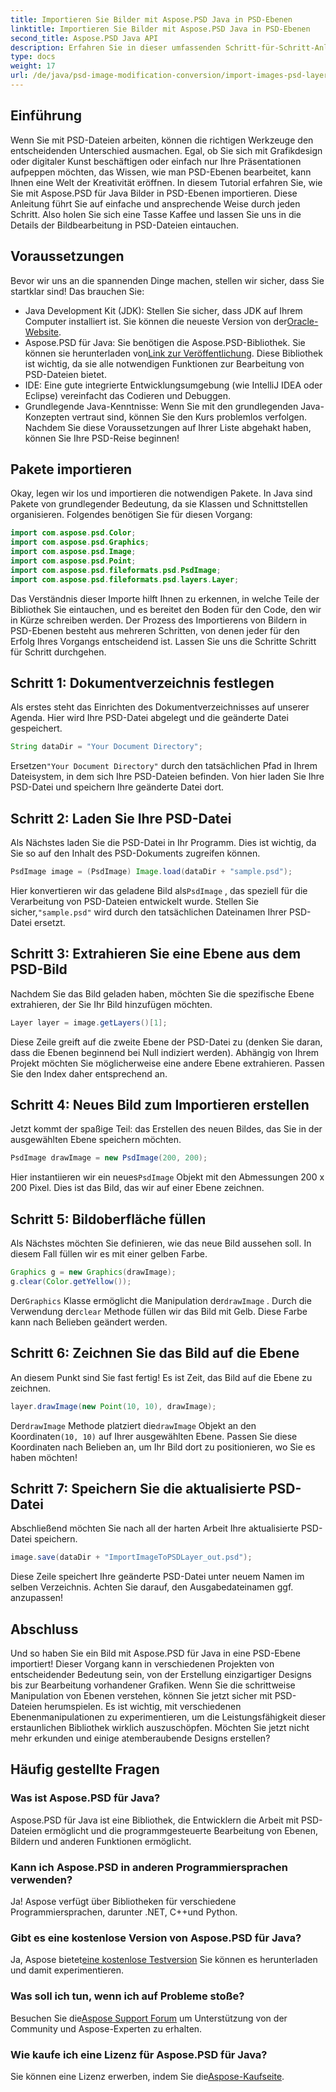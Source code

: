 ```yaml
---
title: Importieren Sie Bilder mit Aspose.PSD Java in PSD-Ebenen
linktitle: Importieren Sie Bilder mit Aspose.PSD Java in PSD-Ebenen
second_title: Aspose.PSD Java API
description: Erfahren Sie in dieser umfassenden Schritt-für-Schritt-Anleitung, wie Sie mit Aspose.PSD für Java Bilder in PSD-Ebenen importieren.
type: docs
weight: 17
url: /de/java/psd-image-modification-conversion/import-images-psd-layers/
---
```

## Einführung
Wenn Sie mit PSD-Dateien arbeiten, können die richtigen Werkzeuge den entscheidenden Unterschied ausmachen. Egal, ob Sie sich mit Grafikdesign oder digitaler Kunst beschäftigen oder einfach nur Ihre Präsentationen aufpeppen möchten, das Wissen, wie man PSD-Ebenen bearbeitet, kann Ihnen eine Welt der Kreativität eröffnen. In diesem Tutorial erfahren Sie, wie Sie mit Aspose.PSD für Java Bilder in PSD-Ebenen importieren. Diese Anleitung führt Sie auf einfache und ansprechende Weise durch jeden Schritt. Also holen Sie sich eine Tasse Kaffee und lassen Sie uns in die Details der Bildbearbeitung in PSD-Dateien eintauchen.
## Voraussetzungen
Bevor wir uns an die spannenden Dinge machen, stellen wir sicher, dass Sie startklar sind! Das brauchen Sie:
-  Java Development Kit (JDK): Stellen Sie sicher, dass JDK auf Ihrem Computer installiert ist. Sie können die neueste Version von der[Oracle-Website](https://www.oracle.com/java/technologies/javase-jdk11-downloads.html).
-  Aspose.PSD für Java: Sie benötigen die Aspose.PSD-Bibliothek. Sie können sie herunterladen von[Link zur Veröffentlichung](https://releases.aspose.com/psd/java/). Diese Bibliothek ist wichtig, da sie alle notwendigen Funktionen zur Bearbeitung von PSD-Dateien bietet.
- IDE: Eine gute integrierte Entwicklungsumgebung (wie IntelliJ IDEA oder Eclipse) vereinfacht das Codieren und Debuggen.
- Grundlegende Java-Kenntnisse: Wenn Sie mit den grundlegenden Java-Konzepten vertraut sind, können Sie den Kurs problemlos verfolgen.
Nachdem Sie diese Voraussetzungen auf Ihrer Liste abgehakt haben, können Sie Ihre PSD-Reise beginnen!
## Pakete importieren
Okay, legen wir los und importieren die notwendigen Pakete. In Java sind Pakete von grundlegender Bedeutung, da sie Klassen und Schnittstellen organisieren. Folgendes benötigen Sie für diesen Vorgang:
```java
import com.aspose.psd.Color;
import com.aspose.psd.Graphics;
import com.aspose.psd.Image;
import com.aspose.psd.Point;
import com.aspose.psd.fileformats.psd.PsdImage;
import com.aspose.psd.fileformats.psd.layers.Layer;
```
Das Verständnis dieser Importe hilft Ihnen zu erkennen, in welche Teile der Bibliothek Sie eintauchen, und es bereitet den Boden für den Code, den wir in Kürze schreiben werden.
Der Prozess des Importierens von Bildern in PSD-Ebenen besteht aus mehreren Schritten, von denen jeder für den Erfolg Ihres Vorgangs entscheidend ist. Lassen Sie uns die Schritte Schritt für Schritt durchgehen.
## Schritt 1: Dokumentverzeichnis festlegen
Als erstes steht das Einrichten des Dokumentverzeichnisses auf unserer Agenda. Hier wird Ihre PSD-Datei abgelegt und die geänderte Datei gespeichert.
```java
String dataDir = "Your Document Directory";
```
 Ersetzen`"Your Document Directory"` durch den tatsächlichen Pfad in Ihrem Dateisystem, in dem sich Ihre PSD-Dateien befinden. Von hier laden Sie Ihre PSD-Datei und speichern Ihre geänderte Datei dort.
## Schritt 2: Laden Sie Ihre PSD-Datei
Als Nächstes laden Sie die PSD-Datei in Ihr Programm. Dies ist wichtig, da Sie so auf den Inhalt des PSD-Dokuments zugreifen können.
```java
PsdImage image = (PsdImage) Image.load(dataDir + "sample.psd");
```
 Hier konvertieren wir das geladene Bild als`PsdImage` , das speziell für die Verarbeitung von PSD-Dateien entwickelt wurde. Stellen Sie sicher,`"sample.psd"` wird durch den tatsächlichen Dateinamen Ihrer PSD-Datei ersetzt.
## Schritt 3: Extrahieren Sie eine Ebene aus dem PSD-Bild
Nachdem Sie das Bild geladen haben, möchten Sie die spezifische Ebene extrahieren, der Sie Ihr Bild hinzufügen möchten. 
```java
Layer layer = image.getLayers()[1];
```
Diese Zeile greift auf die zweite Ebene der PSD-Datei zu (denken Sie daran, dass die Ebenen beginnend bei Null indiziert werden). Abhängig von Ihrem Projekt möchten Sie möglicherweise eine andere Ebene extrahieren. Passen Sie den Index daher entsprechend an.
## Schritt 4: Neues Bild zum Importieren erstellen
Jetzt kommt der spaßige Teil: das Erstellen des neuen Bildes, das Sie in der ausgewählten Ebene speichern möchten. 
```java
PsdImage drawImage = new PsdImage(200, 200);
```
 Hier instantiieren wir ein neues`PsdImage` Objekt mit den Abmessungen 200 x 200 Pixel. Dies ist das Bild, das wir auf einer Ebene zeichnen.
## Schritt 5: Bildoberfläche füllen
Als Nächstes möchten Sie definieren, wie das neue Bild aussehen soll. In diesem Fall füllen wir es mit einer gelben Farbe.
```java
Graphics g = new Graphics(drawImage);
g.clear(Color.getYellow());
```
 Der`Graphics` Klasse ermöglicht die Manipulation der`drawImage` . Durch die Verwendung der`clear` Methode füllen wir das Bild mit Gelb. Diese Farbe kann nach Belieben geändert werden.
## Schritt 6: Zeichnen Sie das Bild auf die Ebene
An diesem Punkt sind Sie fast fertig! Es ist Zeit, das Bild auf die Ebene zu zeichnen.
```java
layer.drawImage(new Point(10, 10), drawImage);
```
 Der`drawImage` Methode platziert die`drawImage` Objekt an den Koordinaten`(10, 10)` auf Ihrer ausgewählten Ebene. Passen Sie diese Koordinaten nach Belieben an, um Ihr Bild dort zu positionieren, wo Sie es haben möchten!
## Schritt 7: Speichern Sie die aktualisierte PSD-Datei
Abschließend möchten Sie nach all der harten Arbeit Ihre aktualisierte PSD-Datei speichern. 
```java
image.save(dataDir + "ImportImageToPSDLayer_out.psd");
```
Diese Zeile speichert Ihre geänderte PSD-Datei unter neuem Namen im selben Verzeichnis. Achten Sie darauf, den Ausgabedateinamen ggf. anzupassen!
## Abschluss
Und so haben Sie ein Bild mit Aspose.PSD für Java in eine PSD-Ebene importiert! Dieser Vorgang kann in verschiedenen Projekten von entscheidender Bedeutung sein, von der Erstellung einzigartiger Designs bis zur Bearbeitung vorhandener Grafiken. Wenn Sie die schrittweise Manipulation von Ebenen verstehen, können Sie jetzt sicher mit PSD-Dateien herumspielen. Es ist wichtig, mit verschiedenen Ebenenmanipulationen zu experimentieren, um die Leistungsfähigkeit dieser erstaunlichen Bibliothek wirklich auszuschöpfen. Möchten Sie jetzt nicht mehr erkunden und einige atemberaubende Designs erstellen?

## Häufig gestellte Fragen
### Was ist Aspose.PSD für Java?
Aspose.PSD für Java ist eine Bibliothek, die Entwicklern die Arbeit mit PSD-Dateien ermöglicht und die programmgesteuerte Bearbeitung von Ebenen, Bildern und anderen Funktionen ermöglicht.
### Kann ich Aspose.PSD in anderen Programmiersprachen verwenden?
Ja! Aspose verfügt über Bibliotheken für verschiedene Programmiersprachen, darunter .NET, C++und Python.
### Gibt es eine kostenlose Version von Aspose.PSD für Java?
 Ja, Aspose bietet[eine kostenlose Testversion](https://releases.aspose.com/) Sie können es herunterladen und damit experimentieren.
### Was soll ich tun, wenn ich auf Probleme stoße?
 Besuchen Sie die[Aspose Support Forum](https://forum.aspose.com/c/psd/34) um Unterstützung von der Community und Aspose-Experten zu erhalten.
### Wie kaufe ich eine Lizenz für Aspose.PSD für Java?
 Sie können eine Lizenz erwerben, indem Sie die[Aspose-Kaufseite](https://purchase.aspose.com/buy).